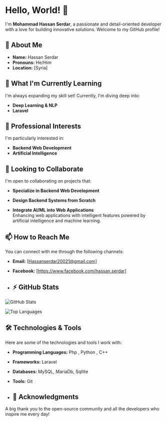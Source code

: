 # Hello, World! 👋
I'm **Mohammad Hassan Serdar**, a passionate and detail-oriented developer with a love for building innovative solutions. Welcome to my GitHub profile!

## 🚀 About Me

- **Name:** Hassan Serdar
- **Pronouns:** He/Him
- **Location:** [Syria]

## 🌱 What I'm Currently Learning

I'm always expanding my skill set! Currently, I'm diving deep into:

- **Deep Learning & NLP**
- **Laravel**

## 💼 Professional Interests

I'm particularly interested in:

- **Backend Web Development**  
- **Artificial Intelligence**  

## 💞️ Looking to Collaborate

I'm open to collaborating on projects that:

- **Specialize in Backend Web Development**  

- **Design Backend Systems from Scratch**  

- **Integrate AI/ML into Web Applications**  
  Enhancing web applications with intelligent features powered by artificial intelligence and machine learning.

## 📫 How to Reach Me

You can connect with me through the following channels:

- **Email:** [Hassanserdar20021@gmail.com]
- **Facebook:** [https://www.facebook.com/hassan.serdar]

- ## ⚡ GitHub Stats

![GitHub Stats](https://github-readme-stats.vercel.app/api?username=Hassan-serdar&show_icons=true&theme=radical)

![Top Languages](https://github-readme-stats.vercel.app/api/top-langs/?username=Hassan-serdar&layout=compact&theme=radical)

## 🛠️ Technologies & Tools

Here are some of the technologies and tools I work with:

- **Programming Languages:** Php , Python , C++
- **Frameworks:** Laravel
- **Databases:** MySQL, MariaDb, Sqllite
- **Tools:** Git

- ## 🙏 Acknowledgments

A big thank you to the open-source community and all the developers who inspire me every day!

<!---
Hassan-serdar/Hassan-serdar is a ✨ special ✨ repository because its `README.md` (this file) appears on your GitHub profile.
You can click the Preview link to take a look at your changes.
--->
